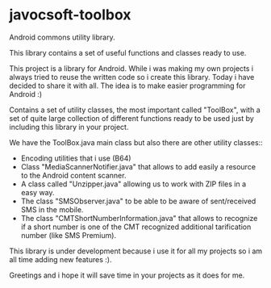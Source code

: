 javocsoft-toolbox
=================

Android commons utility library.

This library contains a set of useful functions and classes ready to use.

This project is a library for Android. While i was making my own projects i always tried to reuse the written code so i create this library. Today i have decided to share it with all. The idea is to make easier programming for Android :)

Contains a set of utility classes, the most important called "ToolBox", with a set of quite large collection of different functions ready to be used just by including this library in your project.

We have the ToolBox.java main class but also there are other utility classes::

* Encoding utilities that i use (B64)
* Class "MediaScannerNotifier.java" that allows to add easily a resource to the Android content scanner.
* A class called "Unzipper.java" allowing us to work with ZIP files in a easy way.
* The class "SMSObserver.java" to be able to be aware of sent/received SMS in the mobile.
* The class "CMTShortNumberInformation.java" that allows to recognize if a short number is one of the CMT recognized additional tarification number (like SMS Premium).

This library is under development because i use it for all my projects so i am all time adding new features :).


Greetings and i hope it will save time in your projects as it does for me.


